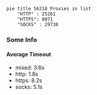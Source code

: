 
```mermaid
pie title 56218 Proxies in list
    "HTTP" : 25261
    "HTTPS": 8071
    "SOCKS" : 29738
```

### Some Info
#### Average Timeout

- mixed: 3.6s
- http: 1.8s
- https: 8.2s
- socks: 5.1s